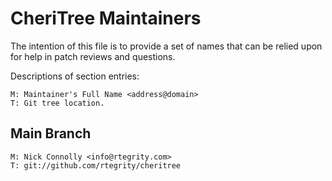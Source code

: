 # CheriTree Maintainers

The intention of this file is to provide a set of names that can be relied upon
for help in patch reviews and questions.

Descriptions of section entries:

	M: Maintainer's Full Name <address@domain>
	T: Git tree location.

## Main Branch

    M: Nick Connolly <info@rtegrity.com>
    T: git://github.com/rtegrity/cheritree
